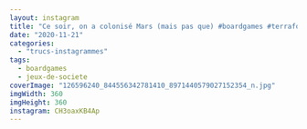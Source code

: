 ```yaml
---
layout: instagram
title: "Ce soir, on a colonisé Mars (mais pas que) #boardgames #terraformingmars"
date: "2020-11-21"
categories: 
  - "trucs-instagrammes"
tags: 
  - boardgames
  - jeux-de-societe
coverImage: "126596240_844556342781410_8971440579027152354_n.jpg"
imgWidth: 360
imgHeight: 360
instagram: CH3oaxKB4Ap
---
```


